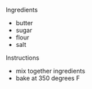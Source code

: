 Ingredients 
* butter
* sugar
* flour
* salt 

Instructions 
* mix together ingredients 
* bake at 350 degrees F 


